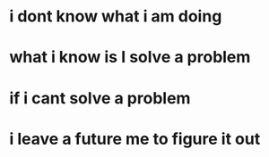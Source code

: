 
# i dont know what i am doing
# what i know is I solve a problem 
# if i cant solve a problem
# i leave a future me to figure it out
